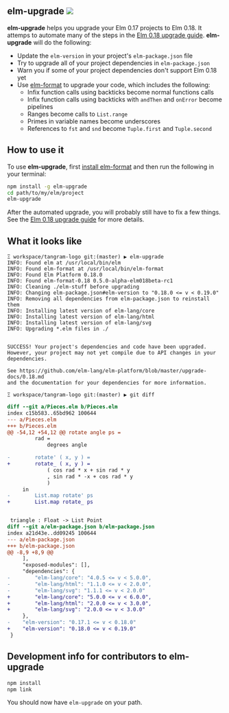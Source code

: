 ## elm-upgrade ![](https://img.shields.io/npm/v/elm-upgrade.svg)

**elm-upgrade** helps you upgrade your Elm 0.17 projects to Elm 0.18.  It attemps to automate many of the steps in the [Elm 0.18 upgrade guide](https://github.com/elm-lang/elm-platform/blob/master/upgrade-docs/0.18.md).  **elm-upgrade** will do the following:
  - Update the `elm-version` in your project's `elm-package.json` file
  - Try to upgrade all of your project dependencies in `elm-package.json`
  - Warn you if some of your project dependencies don't support Elm 0.18 yet
  - Use [elm-format](https://github.com/avh4/elm-format) to upgrade your code, which includes the following:
    - Infix function calls using backticks become normal functions calls
    - Infix function calls using backticks with `andThen` and `onError` become pipelines
    - Ranges become calls to `List.range`
    - Primes in variable names become underscores
    - References to `fst` and `snd` become `Tuple.first` and `Tuple.second`

## How to use it

To use **elm-upgrade**, first [install elm-format](https://github.com/avh4/elm-format#installation-) and then run the following in your terminal:

```sh
npm install -g elm-upgrade
cd path/to/my/elm/project
elm-upgrade
```

After the automated upgrade, you will probably still have to fix a few things.  See the [Elm 0.18 upgrade guide](https://github.com/elm-lang/elm-platform/blob/master/upgrade-docs/0.18.md) for more details.


## What it looks like

```
Ξ workspace/tangram-logo git:(master) ▶ elm-upgrade
INFO: Found elm at /usr/local/bin/elm
INFO: Found elm-format at /usr/local/bin/elm-format
INFO: Found Elm Platform 0.18.0
INFO: Found elm-format-0.18 0.5.0-alpha-elm018beta-rc1
INFO: Cleaning ./elm-stuff before upgrading
INFO: Changing elm-package.json#elm-version to "0.18.0 <= v < 0.19.0"
INFO: Removing all dependencies from elm-package.json to reinstall them
INFO: Installing latest version of elm-lang/core
INFO: Installing latest version of elm-lang/html
INFO: Installing latest version of elm-lang/svg
INFO: Upgrading *.elm files in ./


SUCCESS! Your project's dependencies and code have been upgraded.
However, your project may not yet compile due to API changes in your
dependencies.

See https://github.com/elm-lang/elm-platform/blob/master/upgrade-docs/0.18.md
and the documentation for your dependencies for more information.

Ξ workspace/tangram-logo git:(master) ▶ git diff
```
```diff
diff --git a/Pieces.elm b/Pieces.elm
index c15b583..65bd962 100644
--- a/Pieces.elm
+++ b/Pieces.elm
@@ -54,12 +54,12 @@ rotate angle ps =
         rad =
             degrees angle

-        rotate' ( x, y ) =
+        rotate_ ( x, y ) =
             ( cos rad * x + sin rad * y
             , sin rad * -x + cos rad * y
             )
     in
-        List.map rotate' ps
+        List.map rotate_ ps


 triangle : Float -> List Point
diff --git a/elm-package.json b/elm-package.json
index a21d43e..dd09245 100644
--- a/elm-package.json
+++ b/elm-package.json
@@ -8,9 +8,9 @@
     ],
     "exposed-modules": [],
     "dependencies": {
-        "elm-lang/core": "4.0.5 <= v < 5.0.0",
-        "elm-lang/html": "1.1.0 <= v < 2.0.0",
-        "elm-lang/svg": "1.1.1 <= v < 2.0.0"
+        "elm-lang/core": "5.0.0 <= v < 6.0.0",
+        "elm-lang/html": "2.0.0 <= v < 3.0.0",
+        "elm-lang/svg": "2.0.0 <= v < 3.0.0"
     },
-    "elm-version": "0.17.1 <= v < 0.18.0"
+    "elm-version": "0.18.0 <= v < 0.19.0"
 }
```


## Development info for contributors to elm-upgrade

```sh
npm install
npm link
```

You should now have `elm-upgrade` on your path.
